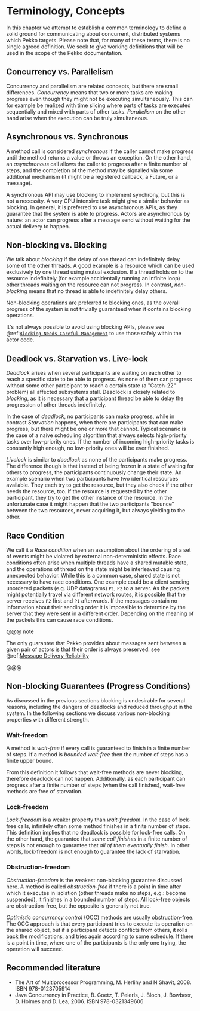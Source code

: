 # Terminology, Concepts

In this chapter we attempt to establish a common terminology to define a solid ground for communicating about concurrent,
distributed systems which Pekko targets. Please note that, for many of these terms, there is no single agreed definition.
We seek to give working definitions that will be used in the scope of the Pekko documentation.

## Concurrency vs. Parallelism

Concurrency and parallelism are related concepts, but there are small differences. *Concurrency* means that two or more
tasks are making progress even though they might not be executing simultaneously. This can for example be realized with
time slicing where parts of tasks are executed sequentially and mixed with
parts of other tasks. *Parallelism* on the other hand arise when the execution can be truly simultaneous.

## Asynchronous vs. Synchronous

A method call is considered *synchronous* if the caller cannot make progress until the method returns a value or throws
an exception. On the other hand, an *asynchronous* call allows the caller to progress after a finite number of steps, and
the completion of the method may be signalled via some additional mechanism (it might be a registered callback, a Future,
or a message).

A synchronous API may use blocking to implement synchrony, but this is not a necessity. A very CPU intensive task
might give a similar behavior as blocking. In general, it is preferred to use asynchronous APIs, as they guarantee that
the system is able to progress. Actors are asynchronous by nature: an actor can progress after a message send without
waiting for the actual delivery to happen.

## Non-blocking vs. Blocking

We talk about *blocking* if the delay of one thread can indefinitely delay some of the other threads. A good example
is a resource which can be used exclusively by one thread using mutual exclusion. If a thread holds on to the resource
indefinitely (for example accidentally running an infinite loop) other threads waiting on the resource can not progress.
In contrast, *non-blocking* means that no thread is able to indefinitely delay others.

Non-blocking operations are preferred to blocking ones, as the overall progress of the system is not trivially guaranteed
when it contains blocking operations.

It's not always possible to avoid using blocking APIs, please see
@ref:[`Blocking Needs Careful Management`](../typed/dispatchers.md#blocking-management) to use those safely within the
actor code.

## Deadlock vs. Starvation vs. Live-lock

*Deadlock* arises when several participants are waiting on each other to reach a specific state to be able to progress.
As none of them can progress without some other participant to reach a certain state (a "Catch-22" problem) all affected
subsystems stall. Deadlock is closely related to *blocking*, as it is necessary that a participant thread be able to
delay the progression of other threads indefinitely.

In the case of *deadlock*, no participants can make progress, while in contrast *Starvation* happens, when there are
participants that can make progress, but there might be one or more that cannot. Typical scenario is the case of a naive
scheduling algorithm that always selects high-priority tasks over low-priority ones. If the number of incoming
high-priority tasks is constantly high enough, no low-priority ones will be ever finished.

*Livelock* is similar to *deadlock* as none of the participants make progress. The difference though is that instead of
being frozen in a state of waiting for others to progress, the participants continuously change their state. An example
scenario when two participants have two identical resources available. They each try to get the resource, but they also
check if the other needs the resource, too. If the resource is requested by the other participant, they try to get
the other instance of the resource. In the unfortunate case it might happen that the two participants "bounce" between
the two resources, never acquiring it, but always yielding to the other.

## Race Condition

We call it a *Race condition* when an assumption about the ordering of a set of events might be violated by external
non-deterministic effects. Race conditions often arise when multiple threads have a shared mutable state, and the
operations of thread on the state might be interleaved causing unexpected behavior. While this is a common case, shared
state is not necessary to have race conditions. One example could be a client sending unordered packets (e.g. UDP
datagrams) `P1`, `P2` to a server. As the packets might potentially travel via different network routes, it is possible that
the server receives `P2` first and `P1` afterwards. If the messages contain no information about their sending order it is
impossible to determine by the server that they were sent in a different order. Depending on the meaning of the packets
this can cause race conditions.

@@@ note

The only guarantee that Pekko provides about messages sent between a given pair of actors is that their order is
always preserved. see @ref:[Message Delivery Reliability](message-delivery-reliability.md)

@@@

## Non-blocking Guarantees (Progress Conditions)

As discussed in the previous sections blocking is undesirable for several reasons, including the dangers of deadlocks
and reduced throughput in the system. In the following sections we discuss various non-blocking properties with
different strength.

### Wait-freedom

A method is *wait-free* if every call is guaranteed to finish in a finite number of steps. If a method is
*bounded wait-free* then the number of steps has a finite upper bound.

From this definition it follows that wait-free methods are never blocking, therefore deadlock can not happen.
Additionally, as each participant can progress after a finite number of steps (when the call finishes), wait-free
methods are free of starvation.

### Lock-freedom

*Lock-freedom* is a weaker property than *wait-freedom*. In the case of lock-free calls, infinitely often some method
finishes in a finite number of steps. This definition implies that no deadlock is possible for lock-free calls. On the
other hand, the guarantee that *some call finishes* in a finite number of steps is not enough to guarantee that
*all of them eventually finish*. In other words, lock-freedom is not enough to guarantee the lack of starvation.

### Obstruction-freedom

*Obstruction-freedom* is the weakest non-blocking guarantee discussed here. A method is called *obstruction-free* if
there is a point in time after which it executes in isolation (other threads make no steps, e.g.: become suspended), it
finishes in a bounded number of steps. All lock-free objects are obstruction-free, but the opposite is generally not
true.

*Optimistic concurrency control* (OCC) methods are usually obstruction-free. The OCC approach is that every participant
tries to execute its operation on the shared object, but if a participant detects conflicts from others, it rolls back
the modifications, and tries again according to some schedule. If there is a point in time, where one of the participants
is the only one trying, the operation will succeed.

## Recommended literature

 * The Art of Multiprocessor Programming, M. Herlihy and N Shavit, 2008. ISBN 978-0123705914
 * Java Concurrency in Practice, B. Goetz, T. Peierls, J. Bloch, J. Bowbeer, D. Holmes and D. Lea, 2006. ISBN 978-0321349606
